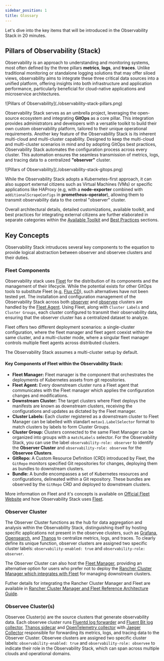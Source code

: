 ```yaml
---
sidebar_position: 1
title: Glossary
---
```

Let's dive into the key items that will be introduced in the Observability Stack in 20 minutes.

## Pillars of Observability (Stack)

Observability is an approach to understanding and monitoring systems, most often defined by the three pillars **metrics**, **logs**, and **traces**. Unlike traditional monitoring or standalone logging solutions that may offer siloed views, observability aims to integrate these three critical data sources into a unified platform, offering insights into both infrastructure and application performance, particularly beneficial for cloud-native applications and microservice architectures. 

<div style={{textAlign: 'center'}}>
![Pillars of Observability](./observability-stack-pillars.png)
</div>

Observability Stack serves as an umbrella project, leveraging the open-source ecosystem and integrating **GitOps** as a core pillar. This integration provides administrators and developers with a versatile toolkit to build their own custom observability platform, tailored to their unique operational requirements. Another key feature of the Observability Stack is its inherent multi-cloud and multi-cluster capability. Designed to keep the multi-cloud and multi-cluster scenarios in mind and by adopting GitOps best practices, Observability Stack automates the configuration process across every cluster. This automation ensures the seamless transmission of metrics, logs, and tracing data to a centralized **"observer"** cluster.

<div style={{textAlign: 'center'}}>
![Pillars of Observability](./observability-stack-gitops.png)
</div>

While the Observability Stack adopts a Kubernetes-first approach, it can also support external citizens such as Virtual Machines (VMs) or specific applications like HAProxy (e.g, with a **node-exporter** combined with `additionalScrapeConfigs` in **prometheus-operator**), allowing them to transmit observability data to the central "observer" cluster. 

Overall architectural details, detailed customizations, available toolkit, and best practices for integrating external citizens are further elaborated in separate categories within the [Available Toolkit](../category/available-toolkit) and [Best Practices](../category/how-to-guides) sections.

## Key Concepts

Observability Stack intruduces several key components to the equation to provide logical abstraction between observer and observee clusters and their duties. 

### Fleet Components

Observability stack uses [Fleet](https://fleet.rancher.io/) for the distribution of its components and the management of their lifecycle. While the potential exists for other GitOps tools to substitute Fleet (e.g, [Flux CD](https://fluxcd.io/)), such alternatives have not been tested yet. The installation and configuration management of the Observability Stack across both [observer](#observer-cluster) and [observee](#observee-clusters) clusters are handled by the [Fleet Agent](#key-components-of-fleet-within-the-observability-stack). Using Fleet, along with `Cluster Labels` and `Cluster Groups`, each cluster configured to transmit their observability data, ensuring that the observer cluster has a centralized dataset to analyze. 

Fleet offers two different deployment scenarios: a single-cluster configuration, where the fleet manager and fleet agent coexist within the same cluster, and a multi-cluster mode, where a singular fleet manager controls multiple fleet agents across distributed clusters. 

The Observability Stack assumes a multi-cluster setup by default.

#### Key Components of Fleet within the Observability Stack:

* **Fleet Manager:** Fleet manager is the component that orchestrates the deployments of Kubernetes assets from git repositories. 
* **Fleet Agent:** Every downstream cluster runs a Fleet agent that communicates with the Fleet manager which applies the configuration changes and modifications.
* **Downstream Cluster:** The target clusters where Fleet deploys the manifests are known as downstream clusters, receiving the configurations and updates as dictated by the Fleet manager.
* **Cluster Labels:** Each cluster registered as a downstream cluster to Fleet Manager can be labelled with standart `metav1.LabelSelector` format to match clusters by labels to form Cluster Groups.
* **Cluster Group:** Clusters connected to the same Fleet Manager can be organized into groups with a `matchLabels` selector. For the Observability Stack, you can use the label `observability-role: observer` to identify the **Observer Cluster** and `observability-role: observee` for the **Observee Clusters**. 
* **GitRepo:**  A Custom Resource Definition (CRD) introduced by Fleet, the `GitRepo` monitors specified Git repositories for changes, deploying them as bundles to downstream clusters.
* **Bundle:**  A bundle encompasses a set of Kubernetes resources and configurations, delineated within a Git repository. These bundles are observed by the `GitRepo` CRD and deployed to downstream clusters.

More information on Fleet and it's concepts is available on [Official Fleet Website](https://fleet.rancher.io/concepts) and how Observability Stack uses [Fleet](available-toolkit/gitops/fleet).

### Observer Cluster

The Observer Cluster functions as the hub for data aggregation and analysis within the Observability Stack, distinguishing itself by hosting specific applications not present in the observee clusters, such as [Grafana](available-toolkit/dashboards/grafana), [Opensearch](available-toolkit/logs/opensearch), and [Thanos](available-toolkit/metrics/thanos) to centralize metrics, logs, and traces. To clearly define its unique function, observer clusters are assigned two specific cluster labels: `observability-enabled: true` and `observability-role: observer`.

The Observer Cluster can also host the [Fleet Manager](#key-components-of-fleet-within-the-observability-stack), providing an alternative option for users who prefer not to deploy the [Rancher Cluster Manager which integrates with Fleet](https://ranchermanager.docs.rancher.com/how-to-guides/new-user-guides/deploy-apps-across-clusters/fleet) for managing downstream clusters. 

Futher details for integrating the Rancher Cluster Manager and Fleet are available in [Rancher Cluster Manager and Fleet Reference Architecture Guide](../catagory/reference-architecture/ranchercm).

### Observee Cluster(s)

Observee Cluster(s) are the source clusters that generate observability data. Each observee cluster runs [Fluentd log forwarder](https://kube-logging.dev/docs/logging-infrastructure/fluentd/) and [Fluent Bit log collector](https://kube-logging.dev/docs/logging-infrastructure/fluentbit/), [Thanos sidecar](https://thanos.io/tip/components/sidecar.md/) and [OpenTelemetry collector](https://opentelemetry.io/docs/collector/) with [Jaeger Collector](https://www.jaegertracing.io/docs/1.54/architecture/#with-opentelemetry-collector) responsible for forwarding its metrics, logs, and tracing data to the Observer Cluster. Observee clusters are assigned two specific cluster labels: `observability-enabled: true` and `observability-role: observee` to indicate their role in the Observability Stack, which can span across multiple clouds and operational domains. 